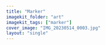 ```yaml
---
title: "Marker"
imagekit_folder: "art"
imagekit_tags: ["marker"]
cover_image: "IMG_20230514_0003.jpg"
layout: "single"
---
```


